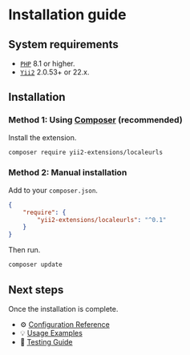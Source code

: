 # Installation guide

## System requirements

- [`PHP`](https://www.php.net/downloads) 8.1 or higher.
- [`Yii2`](https://github.com/yiisoft/yii2) 2.0.53+ or 22.x.

## Installation

### Method 1: Using [Composer](https://getcomposer.org/download/) (recommended)

Install the extension.

```bash
composer require yii2-extensions/localeurls
```

### Method 2: Manual installation

Add to your `composer.json`.

```json
{
    "require": {
        "yii2-extensions/localeurls": "^0.1"
    }
}
```

Then run.

```bash
composer update
```

## Next steps

Once the installation is complete.

- ⚙️ [Configuration Reference](configuration.md)
- 💡 [Usage Examples](examples.md)
- 🧪 [Testing Guide](testing.md)

